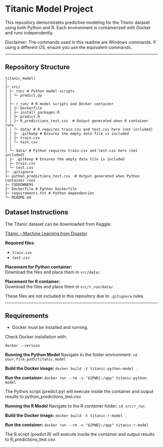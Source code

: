 # Titanic Model Project

This repository demonstrates predictive modeling for the Titanic dataset using both Python and R. Each environment is containerized with Docker and runs independently.

Disclaimer: The commands used in this readme are Windows commands. If using a different OS, ensure you use the equivalent commands.

---

## Repository Structure

```
titanic_model/
│
├─ src/
│ ├─ run/ # Python model scripts
│ │ └─ predict.py
│ │
│ ├─ r_run/ # R model scripts and Docker container
│ │ ├─ Dockerfile
│ │ ├─ install_packages.R
│ │ ├─ predict.R
│ │ ├─ R_predictions_test.csv  # Output generated when R container runs
│ │ └─ data/ # R requires train.csv and test.csv here (not included)
│ │ ├─ .gitkeep # Ensures the empty data file is included
│ │ ├─ train.csv
│ │ └─ test.csv
│ │
│ └─ data/ # Python requires train.csv and test.csv here (not included)
│ ├─ .gitkeep # Ensures the empty data file is included
│ ├─ train.csv
│ └─ test.csv
├─ .gitignore
├─ python_predictions_test.csv  # Output generated when Python container runs
├─ CODEOWNERS
├─ Dockerfile # Python Dockerfile
├─ requirements.txt # Python dependencies
└─ README.md
```

## Dataset Instructions

The Titanic dataset can be downloaded from Kaggle:

[Titanic – Machine Learning from Disaster](https://www.kaggle.com/competitions/titanic/data)

**Required files:**
- `train.csv`
- `test.csv`

**Placement for Python container:**  
Download the files and place them in `src/data/`.

**Placement for R container:**  
Download the files and place them in `src/r_run/data/`.

These files are not included in this repository due to ```.gitignore``` rules.

---

## Requirements

- Docker must be installed and running.

Check Docker installation with:

```docker --version```


**Running the Python Model**
Navigate to the folder environment:
```cd your_file_path/titanic_model```

**Build the Docker image:**
```docker build -t titanic-python-model .```

**Run the container:**
```docker run --rm -v "${PWD}:/app" titanic-python-model```

The Python script (predict.py) will execute inside the container and output results to python_predictions_test.csv.

**Running the R Model**
Navigate to the R container folder:
```cd src/r_run```

**Build the Docker image:**
```docker build -t titanic-r-model .```

**Run the container:**
```docker run --rm -v "${PWD}:/app" titanic-r-model ```

The R script (predict.R) will execute inside the container and output results to R_predictions_test.csv.
